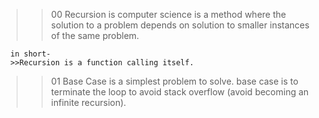 >> 00 Recursion 
      is computer science is a method where the solution to a problem depends
      on solution to smaller instances of the same problem.

      in short-
      >>Recursion is a function calling itself.

>> 01 Base Case
      is a simplest problem to solve.
      base case is to terminate the loop to avoid stack overflow (avoid becoming an infinite recursion).

      
